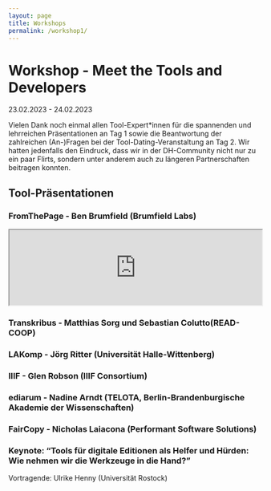 ```yaml
---
layout: page
title: Workshops
permalink: /workshop1/
---
```


# Workshop - Meet the Tools and Developers
23.02.2023 - 24.02.2023 

Vielen Dank noch einmal allen Tool-Expert*innen für die spannenden und lehrreichen Präsentationen an Tag 1 sowie die Beantwortung der zahlreichen (An-)Fragen bei der Tool-Dating-Veranstaltung an Tag 2. 
Wir hatten jedenfalls den Eindruck, dass wir in der DH-Community nicht nur zu ein paar Flirts, sondern unter anderem auch zu längeren Partnerschaften beitragen konnten. 

## Tool-Präsentationen

### FromThePage - Ben Brumfield (Brumfield Labs)

<iframe src="https://drive.google.com/drive/folders/1t_ppFUj6f_pgUBM4PjS193T6AgSim_Q8" width="100%"></iframe>

### Transkribus - Matthias Sorg und Sebastian Colutto(READ-COOP)
<object data="../data/workshops/slides/Transkribus_Workshop_Graz_2023_full.pdf" type='application/pdf'></object>

### LAKomp - Jörg Ritter (Universität Halle-Wittenberg)


### IIIF - Glen Robson (IIIF Consortium)


### ediarum - Nadine Arndt (TELOTA, Berlin-Brandenburgische Akademie der Wissenschaften)

### FairCopy - Nicholas Laiacona (Performant Software Solutions)


### Keynote: “Tools für digitale Editionen als Helfer und Hürden: Wie nehmen wir die Werkzeuge in die Hand?”
Vortragende: Ulrike Henny (Universität Rostock)

